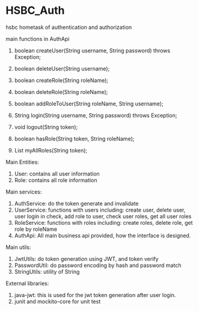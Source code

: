 # HSBC_Auth
hsbc hometask of authentication and authorization

main functions in AuthApi
1. boolean createUser(String username, String password) throws Exception;

2. boolean deleteUser(String username);

3. boolean createRole(String roleName);

4. boolean deleteRole(String roleName);

5. boolean addRoleToUser(String roleName, String username);

6. String login(String username, String password) throws Exception;

7. void logout(String token);

8. boolean hasRole(String token, String roleName);

9. List<Role> myAllRoles(String token);

Main Entities:
1. User: contains all user information
2. Role: contains all role information

Main services:
1. AuthService: do the token generate and invalidate
2. UserService: functions with users 
including: create user, delete user, user login in check, add role to user, check user roles, get all user roles
3. RoleService: functions with roles
including: create roles, delete role, get role by roleName
4. AuthApi: All main business api provided, how the interface is designed.

Main utils:
1. JwtUtils: do token generation using JWT, and token verify
2. PasswordUtil: do password encoding by hash and password match
3. StringUtils: utility of String

External libraries:
1. java-jwt: this is used for the jwt token generation after user login.
2. junit and mockito-core for unit test

